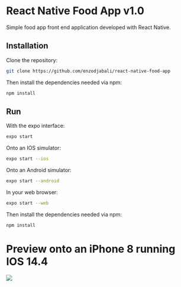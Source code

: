 # React Native Food App v1.0

Simple food app front end application developed with React Native.

## Installation

Clone the repository:
```bash
git clone https://github.com/enzodjabali/react-native-food-app
```

Then install the dependencies needed via npm:
```bash
npm install
```

## Run

With the expo interface:
```bash
expo start
```

Onto an IOS simulator:
```bash
expo start --ios
```

Onto an Android simulator:
```bash
expo start --android
```

In your web browser:
```bash
expo start --web
```

Then install the dependencies needed via npm:
```bash
npm install
```
# Preview onto an iPhone 8 running IOS 14.4
![](https://cdn.discordapp.com/attachments/774340712585625603/913376882857238538/food-app-thumbnail.png)
